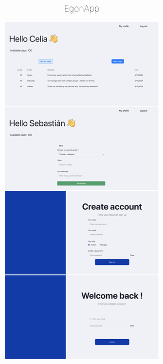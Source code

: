 <h1 align="center" style="display: block; font-weight: 100 ; margin-block-start: 1em; margin-block-end: 1em;">
EgonApp
</h1>

<img src="./public/received_claps_view.png" alt="received_claps_page" width="800" />
<img src="./public/send_claps_view.png" alt="send_claps_page" width="800" />
<img src="./public/register_view.png" alt="register_page" width="800" />
<img src="./public/login_view.png" alt="login_page" width="800" />
